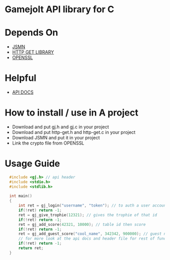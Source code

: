# Gamejolt API library for C

# Depends On
* [JSMN](https://github.com/zserge/jsmn)
* [HTTP GET LIBRARY](https://github.com/clibs/http-get.c)
* [OPENSSL](https://github.com/openssl/openssl)

# Helpful
* [API DOCS](https://gamejolt.com/game-api/doc/libraries)

# How to install / use in A project
* Download and put gj.h and gj.c in your project
* Download and put http-get.h and http-get.c in your project
* Download JSMN and put it in your project
* Link the crypto file from OPENSSL

# Usage Guide
```C
  #include <gj.h> // api header
  #include <stdio.h>
  #include <stdlib.h>
  
  int main()
  {
      int ret = gj_login("username", "token"); // to auth a user accoun
      if(!ret) return -1;
      ret = gj_give_trophie(12321); // gives the trophie of that id
      if(!ret) return -1;
      ret = gj_add_score(42321, 10000); // table id then score
      if(!ret) return -1;
      ret = gj_add_guest_score("cool_name", 342342, 900000); // guest name, table id, score
      // for more look at the api docs and header file for rest of functions
      if(!ret) return -1;
      return ret;
  }
```
